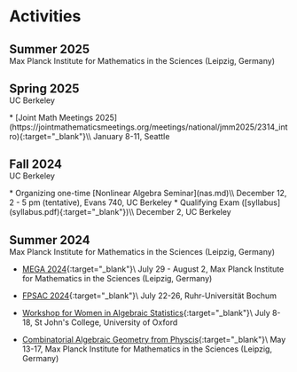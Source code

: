 # Activities


<h2 style="margin-bottom: 0;">Summer 2025</h2>
<p style="margin-top: 0;">Max Planck Institute for Mathematics in the Sciences (Leipzig, Germany)</p>


<h2 style="margin-bottom: 0;">Spring 2025</h2>
<p style="margin-top: 0;"> UC Berkeley</p>
* [Joint Math Meetings 2025](https://jointmathematicsmeetings.org/meetings/national/jmm2025/2314_intro){:target="_blank"}\\
January 8-11, Seattle

<h2 style="margin-bottom: 0;">Fall 2024</h2>
<p style="margin-top: 0;">UC Berkeley</p>
* Organizing one-time [Nonlinear Algebra Seminar](nas.md)\\
December 12, 2 - 5 pm (tentative), Evans 740, UC Berkeley
* Qualifying Exam ([syllabus](syllabus.pdf){:target="_blank"})\\
December 2, UC Berkeley

<h2 style="margin-bottom: 0;">Summer 2024</h2>
<p style="margin-top: 0;">Max Planck Institute for Mathematics in the Sciences (Leipzig, Germany)</p>

* [MEGA 2024](https://www.mis.mpg.de/events/series/mega-2024){:target="_blank"}\\
July 29 - August 2, Max Planck Institute for Mathematics in the Sciences (Leipzig, Germany)

* [FPSAC 2024](https://fpsac2024.rub.de){:target="_blank"}\\
July 22-26, Ruhr-Universität Bochum

* [Workshop for Women in Algebraic Statistics](https://sites.google.com/view/jane-ivy-coons/women-in-alg-stat?authuser=0){:target="_blank"}\\
July 8-18, St John's College, University of Oxford

* [Combinatorial Algebraic Geometry from Physcis](https://www.mis.mpg.de/events/series/combinatorial-algebraic-geometry-from-physics){:target="_blank"}\\
May 13-17, Max Planck Institute for Mathematics in the Sciences (Leipzig, Germany)


